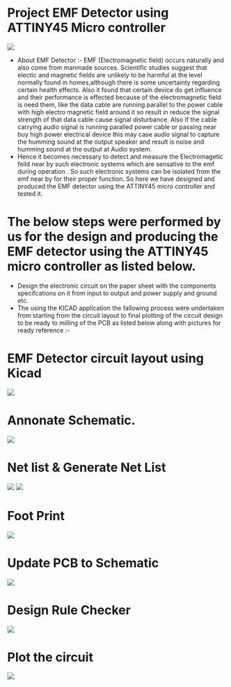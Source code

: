    # Project EMF Detector using ATTINY45 Micro controller 
   ![](img/title.jpg) 
   * About EMF Detector :- EMF (Electromagnetic field) occurs naturally and also come from manmade sources. Scientific studies suggest that electic and magnetic fields are unlikely to be harmful at the level normally found in homes,although there is some uncertainty regarding certain health effects. 
   Also it found that certain device do get influence and their performance is effected because of the electromagnetic field is need them, like the data cable are running parallel to the power cable with high electro magnetic field around it so result in  reduce the signal strength of that data cable cause signal disturbance. 
   Also if the cable carrying audio signal is running paralled power cable or passing near buy high power electrical device this may case audio signal to capture the humming sound at the output speaker and result is noise and humming sound at the output at Audio system.  
   * Hence it becomes necessary to detect and measure the Electromagetic feild near by such electronic systems which are sensative to the emf during operation . So such electronic systems can be  isolated from the emf near by for their proper function. So here we have designed and produced the EMF detector using the ATTINY45 micro controller and tested it. 
   # The below steps were performed by us for the design and producing the EMF detector using the ATTINY45 micro controller as listed below.  
   * Design the  electronic circuit on the  paper sheet with the components specifcations on it from input to output and power supply and ground etc. 
   * The using the KICAD application the fallowing process were undertaken from starting from the circuit layout to final plotting of the circuit design to be ready to milling of the PCB as listed below along with pictures for ready reference :- 

   # EMF Detector circuit layout using Kicad   
![](img/cktlayout.jpg)   
# Annonate Schematic.  
![](img/annonate.jpg)   
 # Net list & Generate Net List  
![](img/netlistpro.jpg) 
![](img/netlistpro1.jpg) 
 #  Foot Print 
 ![](img/footprint.jpg)  
 # Update PCB to Schematic
 ![](img/updatepcb.jpg)  
 # Design Rule Checker 
  ![](img/drc.jpg)  
# Plot the circuit 
 ![](img/plot.jpg) 
 # 

 
 



   


